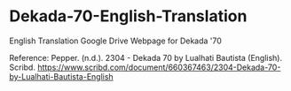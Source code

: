# Dekada-70-English-Translation

English Translation Google Drive Webpage for Dekada '70

Reference: 
Pepper. (n.d.). 2304 - Dekada 70 by Lualhati Bautista (English). Scribd. https://www.scribd.com/document/660367463/2304-Dekada-70-by-Lualhati-Bautista-English
